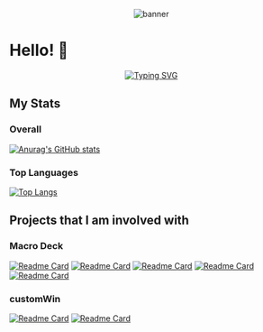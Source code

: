 <p align="center"><img src="https://user-images.githubusercontent.com/86447165/226178579-e9bb452d-4adc-4382-9edd-427d9c8bc037.png" alt="banner" /></p>

# Hello! 👋
<p align="center"><a href="https://git.io/typing-svg"><img src="https://readme-typing-svg.demolab.com?font=Fira+Code&pause=1000&center=true&vCenter=true&width=900&lines=I'm+jbcarreon123%2C+a+developer+that+develop+open-source+projects+as+a+hobby.;I'm+part+of+the+Macro+Deck+development+team." alt="Typing SVG" /></a></p>

## My Stats
### Overall
[![Anurag's GitHub stats](https://github-readme-stats.vercel.app/api?username=jbcarreon123&theme=dark)](https://github.com/anuraghazra/github-readme-stats)
### Top Languages
[![Top Langs](https://github-readme-stats.vercel.app/api/top-langs/?username=jbcarreon123&theme=dark)](https://github.com/anuraghazra/github-readme-stats)

## Projects that I am involved with
### Macro Deck
[![Readme Card](https://github-readme-stats.vercel.app/api/pin/?username=Macro-Deck-App&repo=Macro-Deck&theme=dark&show_owner=true)](https://github.com/Macro-Deck-App/Macro-Deck) [![Readme Card](https://github-readme-stats.vercel.app/api/pin/?username=Macro-Deck-App&repo=Macro-Deck-Extensions&theme=dark&show_owner=true)](https://github.com/Macro-Deck-App/Macro-Deck-Extensions) [![Readme Card](https://github-readme-stats.vercel.app/api/pin/?username=jbcarreon123&repo=WebNowPlaying-Redux-Macro-Deck&theme=dark)](https://github.com/jbcarreon123/WebNowPlaying-Redux-Macro-Deck) [![Readme Card](https://github-readme-stats.vercel.app/api/pin/?username=jbcarreon123&repo=MacroDeck2-AHKPlugin&theme=dark)](https://github.com/jbcarreon123/MacroDeck2-AHKPlugin) [![Readme Card](https://github-readme-stats.vercel.app/api/pin/?username=jbcarreon123&repo=MacroDeck2-ShareXPlugin&theme=dark)](https://github.com/jbcarreon123/MacroDeck2-ShareXPlugin)
### customWin
[![Readme Card](https://github-readme-stats.vercel.app/api/pin/?username=customWin&repo=customIcons&theme=dark&show_owner=true)](https://github.com/customWin/customIcons) [![Readme Card](https://github-readme-stats.vercel.app/api/pin/?username=customWin&repo=driveIconPatcher&theme=dark&show_owner=true)](https://github.com/customWin/driveIconPatcher)
